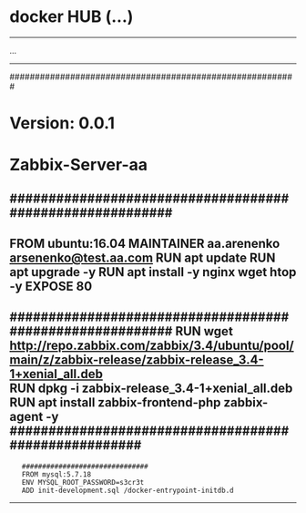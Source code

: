 # docker HUB (...)
---

...

---
#########################################################
# Version: 0.0.1
# Zabbix-Server-aa
#########################################################
---
   FROM ubuntu:16.04
        MAINTAINER aa.arenenko  <arsenenko@test.aa.com>
  RUN apt update
  RUN apt upgrade -y 
  RUN apt install -y nginx wget htop -y
EXPOSE 80
---
#########################################################
   RUN wget http://repo.zabbix.com/zabbix/3.4/ubuntu/pool/main/z/zabbix-release/zabbix-release_3.4-1+xenial_all.deb  
   RUN dpkg -i zabbix-release_3.4-1+xenial_all.deb 
   RUN apt install zabbix-frontend-php zabbix-agent -y
   #####################################################
---
       ###############################
       FROM mysql:5.7.18
       ENV MYSQL_ROOT_PASSWORD=s3cr3t
       ADD init-development.sql /docker-entrypoint-initdb.d

---
